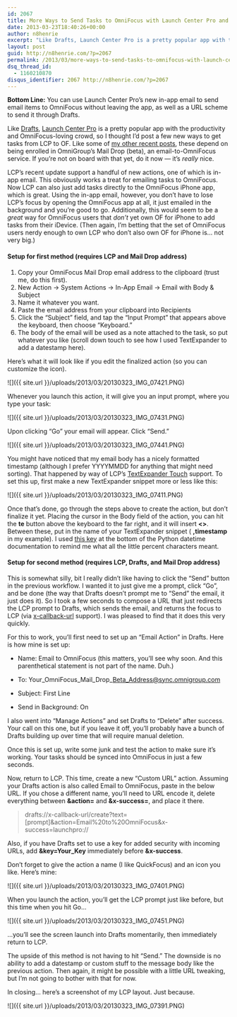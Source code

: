```yaml
---
id: 2067
title: More Ways to Send Tasks to OmniFocus with Launch Center Pro and Drafts
date: 2013-03-23T18:40:26+00:00
author: n8henrie
excerpt: "Like Drafts, Launch Center Pro is a pretty popular app with the productivity and OmniFocus-loving crowd, so I thought I'd post a few new ways to get tasks from LCP to OF."
layout: post
guid: http://n8henrie.com/?p=2067
permalink: /2013/03/more-ways-to-send-tasks-to-omnifocus-with-launch-center-pro-and-drafts/
dsq_thread_id:
  - 1160210870
disqus_identifier: 2067 http://n8henrie.com/?p=2067
---
```

**Bottom Line:** You can use Launch Center Pro’s new in-app email to send email items to OmniFocus without leaving the app, as well as a URL scheme to send it through Drafts. <!--more-->

Like <a target="_blank" href="https://itunes.apple.com/us/app/drafts/id502385074?mt=8&at=10l5H6" title="Drafts Website">Drafts</a>, <a target="_blank" href="https://itunes.apple.com/us/app/launch-center-pro/id532016360?mt=8&at=10l5H6">Launch Center Pro</a> is a pretty popular app with the productivity and OmniFocus-loving crowd, so I thought I’d post a few new ways to get tasks from LCP to OF. Like some of [my other recent posts](http://n8henrie.com/2013/03/send-multiple-tasks-to-omnifocus-at-once-with-drafts-and-pythonista/), these depend on being enrolled in OmniGroup’s Mail Drop (beta), an email-to-OmniFocus service. If you’re not on board with that yet, do it now — it’s _really_ nice.

LCP’s recent update support a handful of new actions, one of which is in-app email. This obviously works a treat for emailing tasks to OmniFocus. Now LCP can also just add tasks directly to the OmniFocus iPhone app, which is great. Using the in-app email, however, you don’t have to lose LCP’s focus by opening the OmniFocus app at all, it just emailed in the background and you’re good to go. Additionally, this would seem to be a _great_ way for OmniFocus users that _don’t_ yet own OF for iPhone to add tasks from their iDevice. (Then again, I’m betting that the set of OmniFocus users nerdy enough to own LCP who don’t also own OF for iPhone is… not very big.)

#### Setup for first method (requires LCP and Mail Drop address)

  1. Copy your OmniFocus Mail Drop email address to the clipboard (trust me, do this first).
  2. New Action -> System Actions -> In-App Email -> Email with Body & Subject
  3. Name it whatever you want.
  4. Paste the email address from your clipboard into Recipients
  5. Click the “Subject” field, and tap the “Input Prompt” that appears above the keyboard, then choose “Keyboard.”
  6. The body of the email will be used as a note attached to the task, so put whatever you like (scroll down touch to see how I used TextExpander to add a datestamp here).

Here’s what it will look like if you edit the finalized action (so you can customize the icon).

 ![]({{ site.url }}/uploads/2013/03/20130323_IMG_07421.PNG)

Whenever you launch this action, it will give you an input prompt, where you type your task:

 ![]({{ site.url }}/uploads/2013/03/20130323_IMG_07431.PNG)

Upon clicking “Go” your email will appear. Click “Send.”

 ![]({{ site.url }}/uploads/2013/03/20130323_IMG_07441.PNG)

You might have noticed that my email body has a nicely formatted timestamp (although I prefer YYYYMMDD for anything that might need sorting). That happened by way of LCP’s <a target="_blank" href="http://smilesoftware.com/TextExpander/touch/index.html">TextExpander Touch</a> support. To set this up, first make a new TextExpander snippet more or less like this:

 ![]({{ site.url }}/uploads/2013/03/20130323_IMG_07411.PNG)

Once that’s done, go through the steps above to create the action, but don’t finalize it yet. Placing the cursor in the Body field of the action, you can hit the **te** button above the keyboard to the far right, and it will insert **<>**. Between these, put in the name of your TextExpander snippet ( **,timestamp** in my example). I used <a target="_blank" href="http://docs.python.org/2/library/datetime.html#strftime-and-strptime-behavior">this key</a> at the bottom of the Python datetime documentation to remind me what all the little percent characters meant.

#### Setup for second method (requires LCP, Drafts, and Mail Drop address)

This is somewhat silly, bit I really didn’t like having to click the “Send” button in the previous workflow. I wanted it to just give me a prompt, click “Go”, and be done (the way that Drafts doesn’t prompt me to “Send” the email, it just does it). So I took a few seconds to compose a URL that just redirects the LCP prompt to Drafts, which sends the email, and returns the focus to LCP (via <a target="_blank" href="http://x-callback-url.com/">x-callback-url</a> support). I was pleased to find that it does this very quickly.

For this to work, you’ll first need to set up an “Email Action” in Drafts. Here is how mine is set up:
  
* Name: Email to OmniFocus (this matters, you’ll see why soon. And this parenthetical statement is not part of the name. Duh.)
  
* To: Your\_OmniFocus\_Mail\_Drop\_Beta_Address@sync.omnigroup.com
  
* Subject: First Line
  
* Send in Background: On

I also went into “Manage Actions” and set Drafts to “Delete” after success. Your call on this one, but if you leave it off, you’ll probably have a bunch of Drafts building up over time that will require manual deletion.

Once this is set up, write some junk and test the action to make sure it’s working. Your tasks should be synced into OmniFocus in just a few seconds.

Now, return to LCP. This time, create a new “Custom URL” action. Assuming your Drafts action is also called Email to OmniFocus, paste in the below URL. If you chose a different name, you’ll need to URL encode it, delete everything between **&action=** and **&x-success=**, and place it there.

> drafts://x-callback-url/create?text=[prompt]&action=Email%20to%20OmniFocus&x-success=launchpro://

Also, if you have Drafts set to use a key for added security with incoming URLs, add **&key=Your_Key** immediately before **&x-success**.

Don’t forget to give the action a name (I like QuickFocus) and an icon you like. Here’s mine:

 ![]({{ site.url }}/uploads/2013/03/20130323_IMG_07401.PNG)

When you launch the action, you’ll get the LCP prompt just like before, but this time when you hit Go…

 ![]({{ site.url }}/uploads/2013/03/20130323_IMG_07451.PNG)

…you’ll see the screen launch into Drafts momentarily, then immediately return to LCP.

The upside of this method is not having to hit “Send.” The downside is no ability to add a datestamp or custom stuff to the message body like the previous action. Then again, it might be possible with a little URL tweaking, but I’m not going to bother with that for now.

In closing… here’s a screenshot of my LCP layout. Just because.
  
 ![]({{ site.url }}/uploads/2013/03/20130323_IMG_07391.PNG)